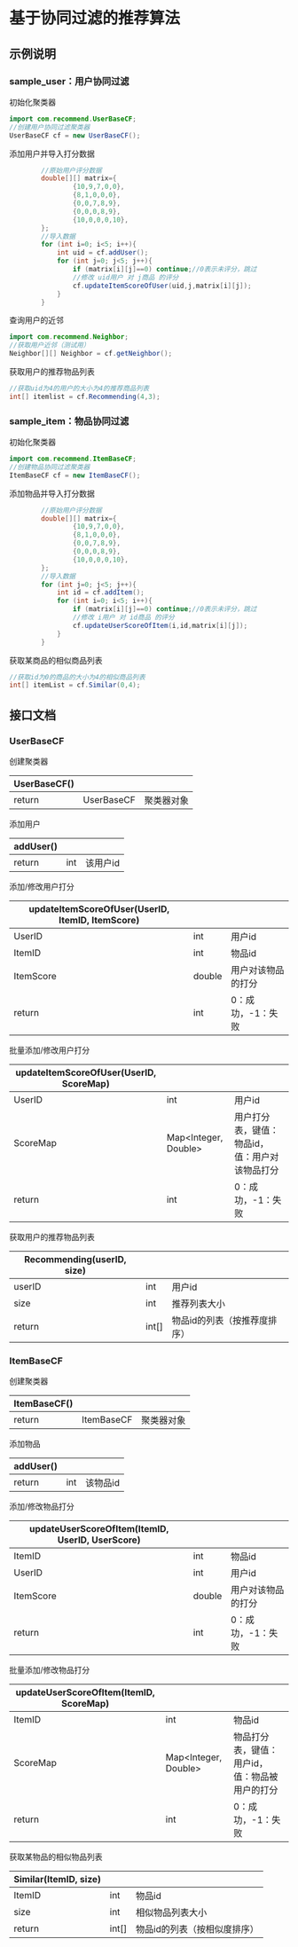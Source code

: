 # 基于协同过滤的推荐算法

## 示例说明

### sample_user：用户协同过滤

初始化聚类器

```java
import com.recommend.UserBaseCF;
//创建用户协同过滤聚类器
UserBaseCF cf = new UserBaseCF();
```

添加用户并导入打分数据

```java
        //原始用户评分数据
        double[][] matrix={
                {10,9,7,0,0},
                {8,1,0,0,0},
                {0,0,7,8,9},
                {0,0,0,8,9},
                {10,0,0,0,10},
        };
		//导入数据
        for (int i=0; i<5; i++){
            int uid = cf.addUser();
            for (int j=0; j<5; j++){
                if (matrix[i][j]==0) continue;//0表示未评分，跳过
                //修改 uid用户 对 j商品 的评分
                cf.updateItemScoreOfUser(uid,j,matrix[i][j]);
            }
        }
```


查询用户的近邻

```java
import com.recommend.Neighbor;
//获取用户近邻（测试用）
Neighbor[][] Neighbor = cf.getNeighbor();
```

获取用户的推荐物品列表

```java
//获取uid为4的用户的大小为4的推荐商品列表
int[] itemlist = cf.Recommending(4,3);
```

### sample_item：物品协同过滤

初始化聚类器

```java
import com.recommend.ItemBaseCF;
//创建物品协同过滤聚类器
ItemBaseCF cf = new ItemBaseCF();
```

添加物品并导入打分数据

```java
        //原始用户评分数据
        double[][] matrix={
                {10,9,7,0,0},
                {8,1,0,0,0},
                {0,0,7,8,9},
                {0,0,0,8,9},
                {10,0,0,0,10},
        };
        //导入数据
        for (int j=0; j<5; j++){
            int id = cf.addItem();
            for (int i=0; i<5; i++){
                if (matrix[i][j]==0) continue;//0表示未评分，跳过
                //修改 i用户 对 id商品 的评分
                cf.updateUserScoreOfItem(i,id,matrix[i][j]);
            }
        }
```

获取某商品的相似商品列表

```java
//获取id为0的商品的大小为4的相似商品列表
int[] itemList = cf.Similar(0,4);
```



## 接口文档

### UserBaseCF

创建聚类器  

| UserBaseCF() |            |            |
| ------------ | ---------- | ---------- |
| return       | UserBaseCF | 聚类器对象 |

添加用户  


| addUser() |      |          |
| --------- | ---- | -------- |
| return    | int  | 该用户id |


添加/修改用户打分

| updateItemScoreOfUser(UserID, ItemID, ItemScore) |        |                    |
| ------------------------------------------------ | ------ | ------------------ |
| UserID                                           | int    | 用户id             |
| ItemID                                           | int    | 物品id             |
| ItemScore                                        | double | 用户对该物品的打分 |
| return                                           | int    | 0：成功，-1：失败  |


批量添加/修改用户打分

| updateItemScoreOfUser(UserID, ScoreMap) |                      |                                                |
| --------------------------------------- | -------------------- | ---------------------------------------------- |
| UserID                                  | int                  | 用户id                                         |
| ScoreMap                                | Map<Integer, Double> | 用户打分表，键值：物品id，值：用户对该物品打分 |
| return                                  | int                  | 0：成功，-1：失败                              |


获取用户的推荐物品列表

| Recommending(userID,  size) |       |                              |
| --------------------------- | ----- | ---------------------------- |
| userID                      | int   | 用户id                       |
| size                        | int   | 推荐列表大小                 |
| return                      | int[] | 物品id的列表（按推荐度排序） |

### ItemBaseCF

创建聚类器  

| ItemBaseCF() |            |            |
| ------------ | ---------- | ---------- |
| return       | ItemBaseCF | 聚类器对象 |

添加物品  

| addUser() |      |          |
| --------- | ---- | -------- |
| return    | int  | 该物品id |

添加/修改物品打分

| updateUserScoreOfItem(ItemID, UserID, UserScore) |        |                    |
| ------------------------------------------------ | ------ | ------------------ |
| ItemID                                           | int    | 物品id             |
| UserID                                           | int    | 用户id             |
| ItemScore                                        | double | 用户对该物品的打分 |
| return                                           | int    | 0：成功，-1：失败  |

批量添加/修改物品打分

| updateUserScoreOfItem(ItemID, ScoreMap) |                      |                                                |
| --------------------------------------- | -------------------- | ---------------------------------------------- |
| ItemID                                  | int                  | 物品id                                         |
| ScoreMap                                | Map<Integer, Double> | 物品打分表，键值：用户id，值：物品被用户的打分 |
| return                                  | int                  | 0：成功，-1：失败                              |

获取某物品的相似物品列表

| Similar(ItemID,  size) |       |                              |
| ---------------------- | ----- | ---------------------------- |
| ItemID                 | int   | 物品id                       |
| size                   | int   | 相似物品列表大小             |
| return                 | int[] | 物品id的列表（按相似度排序） |
